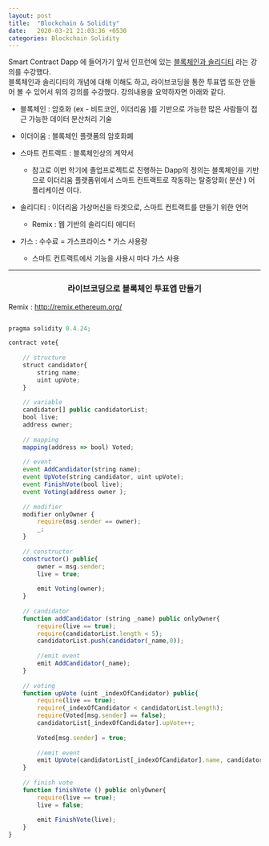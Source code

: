 ```yaml
---
layout: post
title:  "Blockchain & Solidity"
date:   2020-03-21 21:03:36 +0530
categories: Blockchain Solidity 
---
```


Smart Contract Dapp 에 들어가기 앞서 인프런에 있는 [블록체인과 솔리디티] 라는 강의를 수강했다.   
블록체인과 솔리디티의 개념에 대해 이해도 하고, 라이브코딩을 통한 투표앱 또한 만들어 볼 수 있어서 위의 강의를 수강했다. 
강의내용을 요약하자면 아래와 같다.

* 블록체인 : 암호화 (ex - 비트코인, 이더리움 )를 기반으로 가능한 많은 사람들이 접근 가능한 데이터 분산처리 기술  
* 이더이움 : 블록체인 플랫폼의 암호화폐
* 스마트 컨트랙트 : 블록체인상의 계약서  
  + 참고로 이번 학기에 졸업프로젝트로 진행하는 Dapp의 정의는 블록체인을 기반으로 이더리움 플랫폼위에서 스마트 컨트랙트로 작동하는 탈중앙화( 분산 ) 어플리케이션 이다.    

* 솔리디티 : 이더리움 가상머신을 타겟으로, 스마트 컨트랙트를 만들기 위한 언어   
  + Remix : 웹 기반의 솔리디티 에디터  

* 가스 : 수수료 = 가스프라이스 * 가스 사용량   
  + 스마트 컨트랙트에서 기능을 사용시 마다 가스 사용
  

* * *


<center><h3>라이브코딩으로 블록체인 투표앱 만들기</h3></center>


Remix : <http://remix.ethereum.org/>

```javascript

pragma solidity 0.4.24;

contract vote{
    
    // structure
    struct candidator{
        string name;
        uint upVote;
    }
    
    // variable
    candidator[] public candidatorList;
    bool live;
    address owner;
    
    // mapping
    mapping(address => bool) Voted;
    
    // event
    event AddCandidator(string name);
    event UpVote(string candidator, uint upVote);
    event FinishVote(bool live);
    event Voting(address owner );
    
    // modifier
    modifier onlyOwner {
        require(msg.sender == owner);
        _;
    }
    
    // constructor
    constructor() public{
        owner = msg.sender;
        live = true;
        
        emit Voting(owner);
    }
    
    // candidator
    function addCandidator (string _name) public onlyOwner{
        require(live == true);
        require(candidatorList.length < 5);
        candidatorList.push(candidator(_name,0));
        
        //emit event
        emit AddCandidator(_name);
    }
    
    // voting 
    function upVote (uint _indexOfCandidator) public{
        require(live == true);
        require(_indexOfCandidator < candidatorList.length);
        require(Voted[msg.sender] == false);
        candidatorList[_indexOfCandidator].upVote++;
        
        Voted[msg.sender] = true;
        
        //emit event
        emit UpVote(candidatorList[_indexOfCandidator].name, candidatorList[_indexOfCandidator].upVote);
    }
    
    // finish vote
    function finishVote () public onlyOwner{
        require(live == true);
        live = false;
        
        emit FinishVote(live);
    }
}

```







[블록체인과 솔리디티]: https://www.inflearn.com/course/블록체인-blockchain/dashboard
